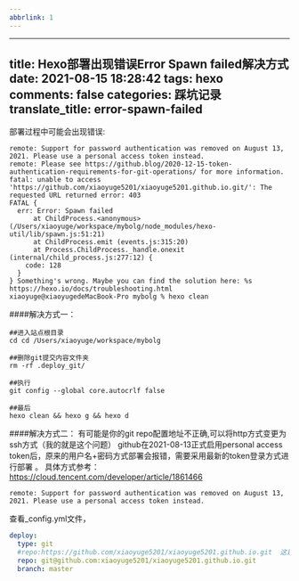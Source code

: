 ```yaml
---
abbrlink: 1
---
```

---
title: Hexo部署出现错误Error Spawn failed解决方式
date: 2021-08-15 18:28:42
tags: hexo
comments: false
categories: 踩坑记录
translate_title: error-spawn-failed
--
部署过程中可能会出现错误:
```text
remote: Support for password authentication was removed on August 13, 2021. Please use a personal access token instead.
remote: Please see https://github.blog/2020-12-15-token-authentication-requirements-for-git-operations/ for more information.
fatal: unable to access 'https://github.com/xiaoyuge5201/xiaoyuge5201.github.io.git/': The requested URL returned error: 403
FATAL {
  err: Error: Spawn failed
      at ChildProcess.<anonymous> (/Users/xiaoyuge/workspace/mybolg/node_modules/hexo-util/lib/spawn.js:51:21)
      at ChildProcess.emit (events.js:315:20)
      at Process.ChildProcess._handle.onexit (internal/child_process.js:277:12) {
    code: 128
  }
} Something's wrong. Maybe you can find the solution here: %s https://hexo.io/docs/troubleshooting.html
xiaoyuge@xiaoyugedeMacBook-Pro mybolg % hexo clean
```
####解决方式一：
```shell
##进入站点根目录
cd cd /Users/xiaoyuge/workspace/mybolg

##删除git提交内容文件夹
rm -rf .deploy_git/

##执行
git config --global core.autocrlf false

##最后
hexo clean && hexo g && hexo d
```
####解决方式二：
有可能是你的git repo配置地址不正确,可以将http方式变更为ssh方式（我的就是这个问题）
github在2021-08-13正式启用personal access token后，原来的用户名+密码方式部署会报错，需要采用最新的token登录方式进行部署 。
具体方式参考：https://cloud.tencent.com/developer/article/1861466
```text
remote: Support for password authentication was removed on August 13, 2021. Please use a personal access token instead.
```
查看_config.yml文件，
```yaml
deploy:
  type: git
  #repo:https://github.com/xiaoyuge5201/xiaoyuge5201.github.io.git  这是原来的路径，现在改成了下面这种
  repo: git@github.com:xiaoyuge5201/xiaoyuge5201.github.io.git
  branch: master
```